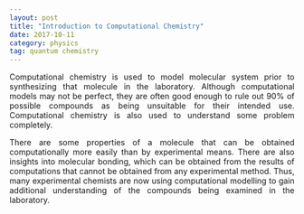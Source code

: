 ```yaml
---
layout: post
title: "Introduction to Computational Chemistry"
date: 2017-10-11
category: physics 
tag: quantum chemistry
---
```


<div style="text-align: justify;">
Computational chemistry is used to model molecular system prior to synthesizing that molecule in the laboratory. Although computational models may not be perfect, they are often good enough to rule out 90% of possible compounds as being unsuitable for their intended use. Computational chemistry is also used to understand some problem completely. 

There are some properties of a molecule that can be obtained computationally more easily than by experimental means. There are also insights into molecular bonding, which can be obtained from the results of computations that cannot be obtained from any experimental method. Thus, many experimental chemists are now using computational modelling to gain additional understanding of the compounds being examined in the laboratory.
</div>	